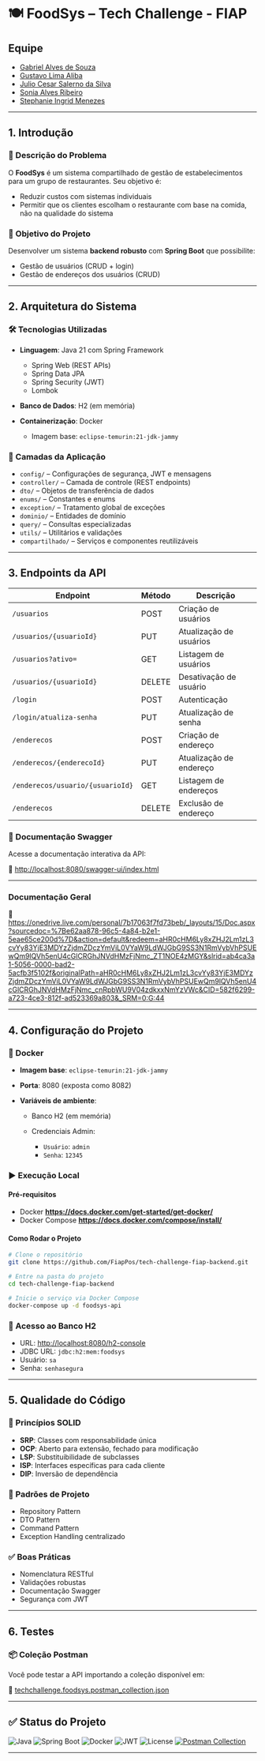 # 🍽️ FoodSys – Tech Challenge - FIAP

## Equipe

- [Gabriel Alves de Souza](https://github.com/devgabrielsouza4278)
- [Gustavo Lima Aliba](https://github.com/GustavoLimaAl)
- [Julio Cesar Salerno da Silva](https://github.com/jcsalerno)
- [Sonia Alves Ribeiro](https://github.com/hopesoh)
- [Stephanie Ingrid Menezes](https://github.com/steingcam)

---

## 1. Introdução

### 📌 Descrição do Problema

O **FoodSys** é um sistema compartilhado de gestão de estabelecimentos para um grupo de restaurantes. Seu objetivo é:

* Reduzir custos com sistemas individuais
* Permitir que os clientes escolham o restaurante com base na comida, não na qualidade do sistema

### 🌟 Objetivo do Projeto

Desenvolver um sistema **backend robusto** com **Spring Boot** que possibilite:

* Gestão de usuários (CRUD + login)
* Gestão de endereços dos usuários (CRUD)

---

## 2. Arquitetura do Sistema

### 🛠️ Tecnologias Utilizadas

* **Linguagem**: Java 21 com Spring Framework

    * Spring Web (REST APIs)
    * Spring Data JPA
    * Spring Security (JWT)
    * Lombok
* **Banco de Dados**: H2 (em memória)
* **Containerização**: Docker

    * Imagem base: `eclipse-temurin:21-jdk-jammy`

### 🧱 Camadas da Aplicação

* `config/` – Configurações de segurança, JWT e mensagens
* `controller/` – Camada de controle (REST endpoints)
* `dto/` – Objetos de transferência de dados
* `enums/` – Constantes e enums
* `exception/` – Tratamento global de exceções
* `dominio/` – Entidades de domínio
* `query/` – Consultas especializadas
* `utils/` – Utilitários e validações
* `compartilhado/` – Serviços e componentes reutilizáveis

---

## 3. Endpoints da API

| Endpoint                         | Método | Descrição               |
| -------------------------------- | ------ | ----------------------- |
| `/usuarios`                      | POST   | Criação de usuários     |
| `/usuarios/{usuarioId}`          | PUT    | Atualização de usuários |
| `/usuarios?ativo=`               | GET    | Listagem de usuários    |
| `/usuarios/{usuarioId}`          | DELETE | Desativação de usuário  |
| `/login`                         | POST   | Autenticação            |
| `/login/atualiza-senha`          | PUT    | Atualização de senha    |
| `/enderecos`                     | POST   | Criação de endereço     |
| `/enderecos/{enderecoId}`        | PUT    | Atualização de endereço |
| `/enderecos/usuario/{usuarioId}` | GET    | Listagem de endereços   |
| `/enderecos`                     | DELETE | Exclusão de endereço    |

### 📄 Documentação Swagger

Acesse a documentação interativa da API:

🔗 [http://localhost:8080/swagger-ui/index.html](http://localhost:8080/swagger-ui/index.html)

---

### Documentação Geral

🔗 https://onedrive.live.com/personal/7b17063f7fd73beb/_layouts/15/Doc.aspx?sourcedoc=%7Be62aa878-96c5-4a84-b2e1-5eae65ce200d%7D&action=default&redeem=aHR0cHM6Ly8xZHJ2Lm1zL3cvYy83YjE3MDYzZjdmZDczYmViL0VYaW9LdWJGbG9SS3N1RmVybVhPSUEwQm9lQVh5enU4cGlCRGhJNVdHMzFjNmc_ZT1NOE4zMGY&slrid=ab4ca3a1-5056-0000-bad2-5acfb3f5102f&originalPath=aHR0cHM6Ly8xZHJ2Lm1zL3cvYy83YjE3MDYzZjdmZDczYmViL0VYaW9LdWJGbG9SS3N1RmVybVhPSUEwQm9lQVh5enU4cGlCRGhJNVdHMzFjNmc_cnRpbWU9V04zdkxxNmYzVWc&CID=582f6299-a723-4ce3-812f-ad523369a803&_SRM=0:G:44

---

## 4. Configuração do Projeto

### 🐳 Docker

* **Imagem base**: `eclipse-temurin:21-jdk-jammy`
* **Porta**: 8080 (exposta como 8082)
* **Variáveis de ambiente**:

    * Banco H2 (em memória)
    * Credenciais Admin:

        * `Usuário`: `admin`
        * `Senha`: `12345`

### ▶️ Execução Local

#### Pré-requisitos

* Docker **https://docs.docker.com/get-started/get-docker/**
* Docker Compose **https://docs.docker.com/compose/install/**

#### Como Rodar o Projeto

```bash
# Clone o repositório
git clone https://github.com/FiapPos/tech-challenge-fiap-backend.git

# Entre na pasta do projeto
cd tech-challenge-fiap-backend

# Inicie o serviço via Docker Compose
docker-compose up -d foodsys-api
```

### 📃 Acesso ao Banco H2

* URL: [http://localhost:8080/h2-console](http://localhost:8080/h2-console)
* JDBC URL: `jdbc:h2:mem:foodsys`
* Usuário: `sa`
* Senha: `senhasegura`

---

## 5. Qualidade do Código

### 🧠 Princípios SOLID

* **SRP**: Classes com responsabilidade única
* **OCP**: Aberto para extensão, fechado para modificação
* **LSP**: Substituibilidade de subclasses
* **ISP**: Interfaces específicas para cada cliente
* **DIP**: Inversão de dependência

### 🧰 Padrões de Projeto

* Repository Pattern
* DTO Pattern
* Command Pattern
* Exception Handling centralizado

### ✅ Boas Práticas

* Nomenclatura RESTful
* Validações robustas
* Documentação Swagger
* Segurança com JWT

---

## 6. Testes

### 📦 Coleção Postman

Você pode testar a API importando a coleção disponível em:

🔗 [techchallenge.foodsys.postman\_collection.json](https://github.com/FiapPos/tech-challenge-fiap-backend/blob/main/techchallenge.foodsys.postman_collection.json)

---
## ✅ Status do Projeto

![Java](https://img.shields.io/badge/Java-21-blue?logo=java)
![Spring Boot](https://img.shields.io/badge/Spring%20Boot-3.2-green?logo=springboot)
![Docker](https://img.shields.io/badge/docker-ready-blue?logo=docker)
![JWT](https://img.shields.io/badge/Auth-JWT-green)
![License](https://img.shields.io/github/license/FiapPos/tech-challenge-fiap-backend)
[![Postman Collection](https://img.shields.io/badge/Postman-Collection-orange?logo=postman)](https://github.com/FiapPos/tech-challenge-fiap-backend/blob/main/techchallenge.foodsys.postman_collection.json)

---